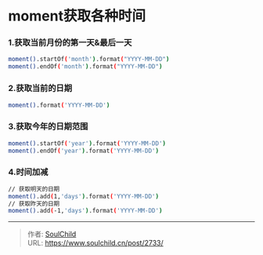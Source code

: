 # moment获取各种时间

<!--more-->
### 1.获取当前月份的第一天&最后一天
```bash
moment().startOf('month').format("YYYY-MM-DD")
moment().endOf('month').format("YYYY-MM-DD")
```

### 2.获取当前的日期
```bash
moment().format('YYYY-MM-DD')
```

### 3.获取今年的日期范围
```bash
moment().startOf('year').format('YYYY-MM-DD')
moment().endOf('year').format('YYYY-MM-DD')
```

### 4.时间加减
```bash
// 获取明天的日期
moment().add(1,'days').format('YYYY-MM-DD')
// 获取昨天的日期
moment().add(-1,'days').format('YYYY-MM-DD')
```


---

> 作者: [SoulChild](https://www.soulchild.cn)  
> URL: https://www.soulchild.cn/post/2733/  

